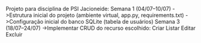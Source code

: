 Projeto para disciplina de PSI 
Jacioneide:
Semana 1 (04/07–10/07)
->Estrutura inicial do projeto (ambiente virtual, app.py, requirements.txt)
->Configuração inicial do banco SQLite (tabela de usuários)
Semana 3 (18/07–24/07)
->Implementar CRUD do recurso escolhido:
Criar
Listar
Editar
Excluir

